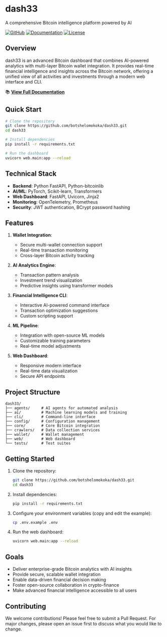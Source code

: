 # dash33
A comprehensive Bitcoin intelligence platform powered by AI

[![GitHub](https://img.shields.io/badge/GitHub-dash33-blue?style=flat&logo=github)](https://github.com/botshelomokoka/dash33/)
[![Documentation](https://img.shields.io/badge/docs-GitHub%20Pages-blue)](https://botshelomokoka.github.com.io/dash33)
[![License](https://img.shields.io/badge/License-MIT-green.svg)](https://github.com/botshelomokoka/dash33/blob/main/LICENSE)

## Overview
dash33 is an advanced Bitcoin dashboard that combines AI-powered analytics with multi-layer Bitcoin wallet integration. It provides real-time financial intelligence and insights across the Bitcoin network, offering a unified view of all activities and investments through a modern web interface and CLI.

📚 **[View Full Documentation](https://botshelomokoka.github.com.io/dash33)**

## Quick Start
```bash
# Clone the repository
git clone https://github.com/botshelomokoka/dash33.git
cd dash33

# Install dependencies
pip install -r requirements.txt

# Run the dashboard
uvicorn web.main:app --reload
```

## Technical Stack
- **Backend**: Python FastAPI, Python-bitcoinlib
- **AI/ML**: PyTorch, Scikit-learn, Transformers
- **Web Dashboard**: FastAPI, Uvicorn, Jinja2
- **Monitoring**: OpenTelemetry, Prometheus
- **Security**: JWT authentication, BCrypt password hashing

## Features
1. **Wallet Integration**: 
   - Secure multi-wallet connection support
   - Real-time transaction monitoring
   - Cross-layer Bitcoin activity tracking

2. **AI Analytics Engine**:
   - Transaction pattern analysis
   - Investment trend visualization
   - Predictive insights using transformer models

3. **Financial Intelligence CLI**: 
   - Interactive AI-powered command interface
   - Transaction optimization suggestions
   - Custom scripting support

4. **ML Pipeline**:
   - Integration with open-source ML models
   - Customizable training parameters
   - Real-time model adjustments

5. **Web Dashboard**:
   - Responsive modern interface
   - Real-time data visualization
   - Secure API endpoints

## Project Structure
```
dash33/
├── agents/     # AI agents for automated analysis
├── ai/         # Machine learning models and training
├── cli/        # Command-line interface
├── config/     # Configuration management
├── core/       # Core Bitcoin integration
├── crawlers/   # Data collection services
├── wallet/     # Wallet management
├── web/        # Web dashboard
└── tests/      # Test suites
```

## Getting Started
1. Clone the repository:
   ```bash
   git clone https://github.com/botshelomokoka/dash33.git
   cd dash33
   ```
2. Install dependencies:
   ```bash
   pip install -r requirements.txt
   ```
3. Configure your environment variables (copy and edit the example):
   ```bash
   cp .env.example .env
   ```
4. Run the web dashboard:
   ```bash
   uvicorn web.main:app --reload
   ```

## Goals
- Deliver enterprise-grade Bitcoin analytics with AI insights
- Provide secure, scalable wallet integration
- Enable data-driven financial decision making
- Foster open-source collaboration in crypto-finance
- Make advanced financial intelligence accessible to all users

## Contributing
We welcome contributions! Please feel free to submit a Pull Request. For major changes, please open an issue first to discuss what you would like to change.
